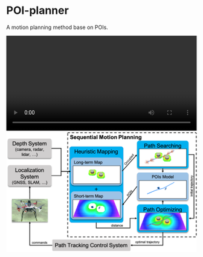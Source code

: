 # POI-planner
A motion planning method base on POIs.

<video controls width="730" style="max-width:100%;">
  <source src="figs/Process.mp4" type="video/mp4" />
  您的浏览器不支持 <code>video</code> 标签。请 
  <a href="figs/Process.mp4">点击此处下载视频</a>。
</video>

<img src="figs/System architecture of the proposed method.png" alt="pipeline" width="600" />
